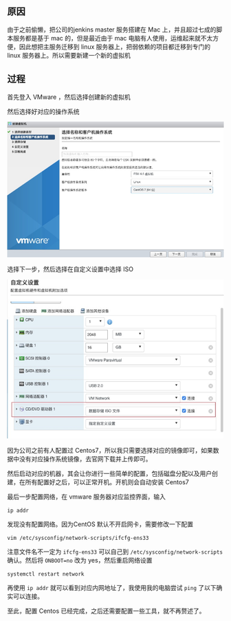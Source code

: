 ## 原因

由于之前偷懒，把公司的jenkins master 服务搭建在 Mac 上，并且超过七成的脚本服务都是基于 mac 的，但是最近由于 mac 电脑有人使用，运维起来就不太方便，因此想把主服务迁移到 linux 服务器上，把弱依赖的项目都迁移到专门的 linux 服务器上。所以需要新建一个新的虚拟机


## 过程

首先登入 VMware ，然后选择创建新的虚拟机

然后选择好对应的操作系统

![avator](https://raw.githubusercontent.com/1oser5/CS-Notes/master/pic/vm-centos7.jpg)

选择下一步，然后选择在自定义设置中选择 ISO

![avator](https://raw.githubusercontent.com/1oser5/CS-Notes/master/pic/vm-chooseCD.jpg)

因为公司之前有人配置过 Centos7，所以我只需要选择对应的镜像即可，如果数据中没有对应操作系统镜像，去官网下载并上传即可。

然后启动对应的机器，其会让你进行一些简单的配置，包括磁盘分配以及用户创建，在所有配置好之后，可以正常开机。开机则会自动安装 Centos7

最后一步配置网络，在 vmware 服务器对应监控界面，输入

```
ip addr
```

发现没有配置网络。因为CentOS 默认不开启网卡，需要修改一下配置
```
vim /etc/sysconfig/network-scripts/ifcfg-ens33
```

注意文件名不一定为 `ifcfg-ens33` 可以自己到 `/etc/sysconfig/network-scripts` 确认。然后将 `ONBOOT=no`  改为 yes，然后重启网络设置

```
systemctl restart network
```

再使用 `ip addr` 就可以看到对应内网地址了，我使用我的电脑尝试 `ping` 了以下确实可以连接。

至此，配置 Centos 已经完成，之后还需要配置一些工具，就不再赘述了。